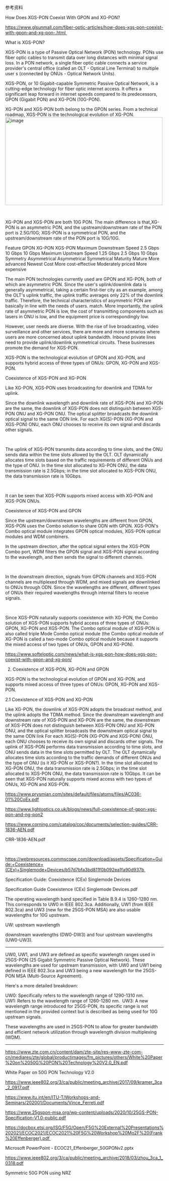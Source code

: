 



参考资料

How Does XGS-PON Coexist With GPON and XG-PON?

https://www.glsunmall.com/fiber-optic-articles/how-does-xgs-pon-coexist-with-gpon-and-xg-pon-.html 

What is XGS-PON?

XGS-PON is a type of Passive Optical Network (PON) technology. PONs use fiber optic cables to transmit data over long distances with minimal signal loss. In a PON network, a single fiber optic cable connects a service provider's central office (called an OLT - Optical Line Terminal) to multiple user s (connected by ONUs - Optical Network Units).

XGS-PON, or 10 Gigabit-capable Symmetric Passive Optical Network, is a cutting-edge technology for fiber optic internet access. It offers a significant leap forward in internet speeds compared to its predecessors, GPON (Gigabit PON) and XG-PON (10G-PON).

XG-PON and XGS-PON both belong to the GPON series. From a technical roadmap, XGS-PON is the technological evolution of XG-PON.
<img width="500" height="279" alt="image" src="https://github.com/user-attachments/assets/2c4f87b5-8ce2-4d7b-8ac3-de2cddb13c60" />

 

XG-PON and XGS-PON are both 10G PON. The main difference is that,XG-PON is an asymmetric PON, and the upstream/downstream rate of the PON port is 2.5G/10G; XGS-PON is a symmetrical PON, and the upstream/downstream rate of the PON port is 10G/10G.

Feature	GPON	XG-PON	XGS-PON
Maximum Downstream Speed	2.5 Gbps	10 Gbps	10 Gbps
Maximum Upstream Speed	1.25 Gbps	2.5 Gbps	10 Gbps
Symmetry	Asymmetrical	Asymmetrical	Symmetrical
Maturity	Mature	More advanced	Newest
Cost	More cost-effective	Moderately priced	More expensive

The main PON technologies currently used are GPON and XG-PON, both of which are asymmetric PON. Since the user's uplink/downlink data is generally asymmetrical, taking a certain first-tier city as an example, among the OLT's uplink traffic, the uplink traffic averages only 22% of the downlink traffic. Therefore, the technical characteristics of asymmetric PON are basically in line with the needs of users. match. More importantly, the uplink rate of asymmetric PON is low, the cost of transmitting components such as lasers in ONU is low, and the equipment price is correspondingly low.

However, user needs are diverse. With the rise of live broadcasting, video surveillance and other services, there are more and more scenarios where users are more concerned about uplink bandwidth. Inbound private lines need to provide uplink/downlink symmetrical circuits. These businesses promote the demand for XGS-PON.

XGS-PON is the technological evolution of GPON and XG-PON, and supports hybrid access of three types of ONUs: GPON, XG-PON and XGS-PON.

Coexistence of XGS-PON and XG-PON

Like XG-PON, XGS-PON uses broadcasting for downlink and TDMA for uplink.

Since the downlink wavelength and downlink rate of XGS-PON and XG-PON are the same, the downlink of XGS-PON does not distinguish between XGS-PON ONU and XG-PON ONU. The optical splitter broadcasts the downlink optical signal to the same ODN link. For each XG(S)-PON (XG-PON and XGS-PON) ONU, each ONU chooses to receive its own signal and discards other signals.

 

The uplink of XGS-PON transmits data according to time slots, and the ONU sends data within the time slots allowed by the OLT. OLT dynamically allocates time slots based on the traffic requirements of different ONUs and the type of ONU. In the time slot allocated to XG-PON ONU, the data transmission rate is 2.5Gbps; in the time slot allocated to XGS-PON ONU, the data transmission rate is 10Gbps.

 

It can be seen that XGS-PON supports mixed access with XG-PON and XGS-PON ONUs.

Coexistence of XGS-PON and GPON

Since the upstream/downstream wavelengths are different from GPON, XGS-PON uses the Combo solution to share ODN with GPON. XGS-PON's Combo optical module integrates GPON optical modules, XGS-PON optical modules and WDM combiners.

In the upstream direction, after the optical signal enters the XGS-PON Combo port, WDM filters the GPON signal and XGS-PON signal according to the wavelength, and then sends the signal to different channels.

 

In the downstream direction, signals from GPON channels and XGS-PON channels are multiplexed through WDM, and mixed signals are downlinked to ONUs through ODN. Since the wavelengths are different, different types of ONUs their required wavelengths through internal filters to receive signals.

 

Since XGS-PON naturally supports coexistence with XG-PON, the Combo solution of XGS-PON supports hybrid access of three types of ONUs: GPON, XG-PON and XGS-PON. The Combo optical module of XGS-PON is also called triple Mode Combo optical module (the Combo optical module of XG-PON is called a two-mode Combo optical module because it supports the mixed access of two types of ONUs, GPON and XG-PON).




https://www.softeloptic.com/news/what-is-xgs-pon-how-does-xgs-pon-coexist-with-gpon-and-xg-pon/

2. Coexistence of XGS-PON, XG-PON and GPON

XGS-PON is the technological evolution of GPON and XG-PON, and supports mixed access of three types of ONUs: GPON, XG-PON and XGS-PON.

2.1 Coexistence of XGS-PON and XG-PON

Like XG-PON, the downlink of XGS-PON adopts the broadcast method, and the uplink adopts the TDMA method.
Since the downstream wavelength and downstream rate of XGS-PON and XG-PON are the same, the downstream of XGS-PON does not distinguish between XGS-PON ONU and XG-PON ONU, and the optical splitter broadcasts the downstream optical signal to the same ODN link For each XG(S)-PON (XG-PON and XGS-PON) ONU, each ONU chooses to receive its own signal and discards other signals.
The uplink of XGS-PON performs data transmission according to time slots, and ONU sends data in the time slots permitted by OLT. The OLT dynamically allocates time slots according to the traffic demands of different ONUs and the type of ONU (is it XG-PON or XGS-PON?). In the time slot allocated to XG-PON ONU, the data transmission rate is 2.5Gbps; in the time slot allocated to XGS-PON ONU, the data transmission rate is 10Gbps.
It can be seen that XGS-PON naturally supports mixed access with two types of ONUs, XG-PON and XGS-PON.







https://www.prysmian.com/sites/default/files/atoms/files/AC036-01%20CoEx.pdf  

https://www.lightoptics.co.uk/blogs/news/full-coexistence-of-gpon-xgs-pon-and-ng-pon2




https://www.corning.com/catalog/coc/documents/selection-guides/CRR-1836-AEN.pdf

CRR-1836-AEN.pdf 

 

https://webresources.commscope.com/download/assets/Specification+Guide:+Coexistence+(CEx)+Singlemode+Devices/b57d7bfa3bd811f0b092ea1fa90d937b 

Specification Guide: Coexistence (CEx) Singlemode Devices

Specification Guide Coexistence (CEx) Singlemode Devices.pdf

The operating wavelength band specified in Table B.9.4 is 1260-1280 nm. This corresponds to UW0 in IEEE 802.3ca. Additionally, UW1 (from IEEE 802.3ca) and UW3 (new for the 25GS-PON MSA) are also usable wavelengths for 10G upstream.

UW: upstream wavelength




downstream wavelengths (DW0-DW3) and four upstream wavelengths (UW0-UW3).




--------------------------------------

UW0, UW1, and UW3 are defined as specific wavelength ranges used in 25GS-PON (25 Gigabit Symmetric Passive Optical Network). These wavelengths are used for upstream transmission, with UW0 and UW1 being defined in IEEE 802.3ca and UW3 being a new wavelength for the 25GS-PON MSA (Multi-Source Agreement). 

Here's a more detailed breakdown:

UW0: Specifically refers to the wavelength range of 1290-1310 nm. 
UW1: Refers to the wavelength range of 1260-1280 nm. 
UW3: A new wavelength range introduced for 25GS-PON, its specific range is not mentioned in the provided context but is described as being used for 10G upstream signals. 

These wavelengths are used in 25GS-PON to allow for greater bandwidth and efficient network utilization through wavelength division multiplexing (WDM). 

-----------------------------------------







https://www.zte.com.cn/content/dam/zte-site/res-www-zte-com-cn/mediares/zte/global/productimages/fm_pictures/others/White%20Paper%20on%2050G%20PON%20Technology%20V2.0_EN.pdf

White Paper on 50G PON Technology V2.0  







https://www.ieee802.org/3/ca/public/meeting_archive/2017/09/kramer_3ca_2_0917.pdf







https://www.itu.int/en/ITU-T/Workshops-and-Seminars/202001/Documents/Vince_Ferreti.pdf

https://www.25gspon-msa.org/wp-content/uploads/2020/10/25GS-PON-Specification-V1.0-public.pdf




https://docbox.etsi.org/ISG/F5G/Open/F5G%20External%20Presentations%202021/ECOC2021/ECOC2021%20F5G%20Workshop%20Mo2F%20(Frank%20Effenberger).pdf 

Microsoft PowerPoint - ECOC21_Effenberger_50GPONv2.pptx




https://www.ieee802.org/3/ca/public/meeting_archive/2018/03/zhou_3ca_1_0318.pdf

Symmetric 50G PON using NRZ
